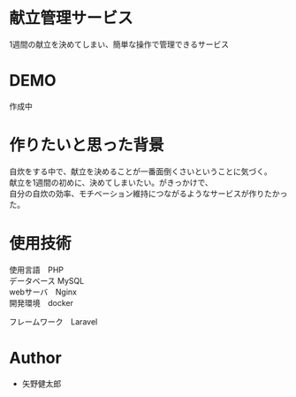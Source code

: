 # 献立管理サービス
 
1週間の献立を決めてしまい、簡単な操作で管理できるサービス
 
# DEMO
 
作成中
 
# 作りたいと思った背景
 自炊をする中で、献立を決めることが一番面倒くさいということに気づく。  
 献立を1週間の初めに、決めてしまいたい。がきっかけで、  
 自分の自炊の効率、モチベーション維持につながるようなサービスが作りたかった。  
 
# 使用技術
使用言語　PHP  
データベース MySQL  
webサーバ　Nginx  
開発環境　docker  

フレームワーク　Laravel  
  
# Author
 * 矢野健太郎

